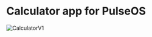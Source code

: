 # Calculator app for PulseOS
![CalculatorV1](https://github.com/user-attachments/assets/0c433f63-cec9-492a-ad5a-1dee712d142c)
